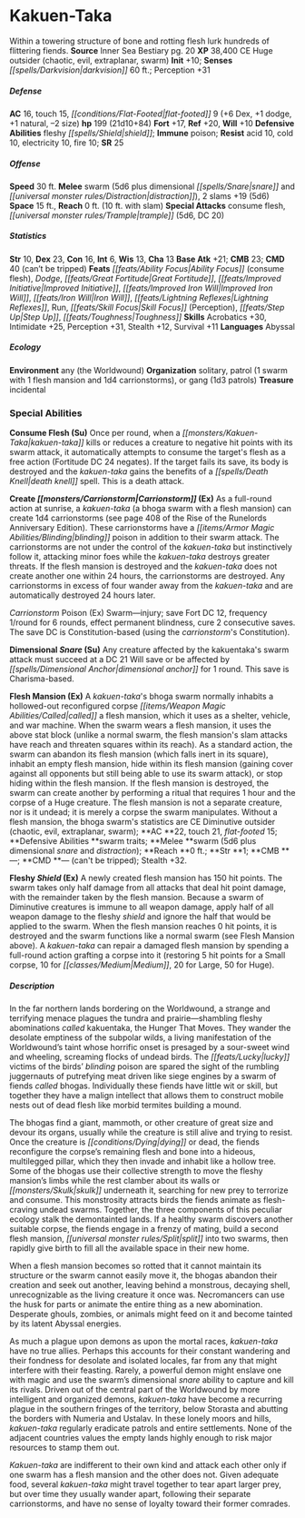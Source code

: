 ﻿---
cssclass: [monsters]
title1: Kakuen-Taka
desc_short: Within a towering structure of bone and rotting flesh lurk hundreds of
  flittering fiends.
title2: Kakuen-Taka
CR: 14
sources:
- name: Inner Sea Bestiary
  page: 20
  link: http://paizo.com/products/btpy8v2x?Pathfinder-Campaign-Setting-Inner-Sea-Bestiary
XP: 38400
alignment: CE
size: Huge
type: outsider
subtypes:
- chaotic
- evil
- extraplanar
- swarm
initiative:
  bonus: 10
senses:
  darkvision: 60
AC:
  AC: 16
  touch: 15
  flat_footed: 9
  components:
    dex: 6
    dodge: 1
    natural: 1
    size: -2
HP:
  HP: 199
  long: 21d10+84
saves:
  fort: 17
  ref: 20
  will: 10
defensive_abilities:
- fleshy shield
immunities:
- poison
resistances:
  acid: 10
  cold: 10
  electricity: 10
  fire: 10
SR: 25
speeds:
  base: 30
attacks:
  melee:
  - - text: swarm (5d6 plus dimensional snare and distraction)
      entries:
      - - damage: 5d6
        - effect: dimensional snare
        - effect: distraction
      attack: swarm
    - text: 2 slams +19 (5d6)
      entries:
      - - damage: 5d6
      count: 2
      attack: slams
      bonus:
      - 19
  special:
  - consume flesh
  - trample (5d6, DC 20)
space: 15
reach: 0
reach_other: 10 ft. with slam
ability_scores:
  STR: 10
  DEX: 23
  CON: 16
  INT: 6
  WIS: 13
  CHA: 13
BAB: 21
CMB: 23
CMD: 40
CMD_other: can't be tripped
feats:
- name: Ability Focus (consume flesh)
- name: Dodge
- name: Great Fortitude
- name: Improved Initiative
- name: Improved Iron Will
- name: Iron Will
- name: Lightning Reflexes
- name: Run
- name: Skill Focus (Perception)
- name: Step Up
- name: Toughness
skills:
  Acrobatics: 30
  Intimidate: 25
  Perception: 31
  Stealth: 12
  Survival: 11
languages:
- Abyssal
ecology:
  environment: any (the Worldwound)
  organization: solitary, patrol (1 swarm with 1 flesh mansion and 1d4 carrionstorms),
    or gang (1d3 patrols)
  treasure_type: incidental
special_abilities:
  Consume Flesh (Su): Once per round, when a kakuen-taka kills or reduces a creature
    to negative hit points with its swarm attack, it automatically attempts to consume
    the target's flesh as a free action (Fortitude DC 24 negates). If the target fails
    its save, its body is destroyed and the kakuen-taka gains the benefits of a death
    knell spell. This is a death attack.
  Create Carrionstorm (Ex): |-
    As a full-round action at sunrise, a kakuen-taka (a bhoga swarm with a flesh mansion) can create 1d4 carrionstorms (see page 408 of the Rise of the Runelords Anniversary Edition). These carrionstorms have a blinding poison in addition to their swarm attack. The carrionstorms are not under the control of the kakuen-taka but instinctively follow it, attacking minor foes while the kakuen-taka destroys greater threats. If the flesh mansion is destroyed and the kakuen-taka does not create another one within 24 hours, the carrionstorms are destroyed. Any carrionstorms in excess of four wander away from the kakuen-taka and are automatically destroyed 24 hours later.

    Carrionstorm Poison (Ex) Swarm-injury; save Fort DC 12, frequency 1/round for 6 rounds, effect permanent blindness, cure 2 consecutive saves. The save DC is Constitution-based (using the carrionstorm's Constitution).
  Dimensional Snare (Su): Any creature affected by the kakuentaka's swarm attack must
    succeed at a DC 21 Will save or be affected by dimensional anchor for 1 round.
    This save is Charisma-based.
  Flesh Mansion (Ex): A kakuen-taka's bhoga swarm normally inhabits a hollowed-out
    reconfigured corpse called a flesh mansion, which it uses as a shelter, vehicle,
    and war machine. When the swarm wears a flesh mansion, it uses the above stat
    block (unlike a normal swarm, the flesh mansion's slam attacks have reach and
    threaten squares within its reach). As a standard action, the swarm can abandon
    its flesh mansion (which falls inert in its square), inhabit an empty flesh mansion,
    hide within its flesh mansion (gaining cover against all opponents but still being
    able to use its swarm attack), or stop hiding within the flesh mansion. If the
    flesh mansion is destroyed, the swarm can create another by performing a ritual
    that requires 1 hour and the corpse of a Huge creature. The flesh mansion is not
    a separate creature, nor is it undead; it is merely a corpse the swarm manipulates.
    Without a flesh mansion, the bhoga swarm's statistics are CE Diminutive outsider
    (chaotic, evil, extraplanar, swarm); AC 22, touch 21, flat-footed 15; Defensive
    Abilities swarm traits; Melee swarm (5d6 plus dimensional snare and distraction);
    Reach 0 ft.; Str 1; CMB -; CMD - (can't be tripped); Stealth +32.
  Fleshy Shield (Ex): A newly created flesh mansion has 150 hit points. The swarm
    takes only half damage from all attacks that deal hit point damage, with the remainder
    taken by the flesh mansion. Because a swarm of Diminutive creatures is immune
    to all weapon damage, apply half of all weapon damage to the fleshy shield and
    ignore the half that would be applied to the swarm. When the flesh mansion reaches
    0 hit points, it is destroyed and the swarm functions like a normal swarm (see
    Flesh Mansion above). A kakuen-taka can repair a damaged flesh mansion by spending
    a full-round action grafting a corpse into it (restoring 5 hit points for a Small
    corpse, 10 for Medium, 20 for Large, 50 for Huge).
desc_long: |-
  In the far northern lands bordering on the Worldwound, a strange and terrifying menace plagues the tundra and prairie-shambling fleshy abominations called kakuentaka, the Hunger That Moves. They wander the desolate emptiness of the subpolar wilds, a living manifestation of the Worldwound's taint whose horrific onset is presaged by a sour-sweet wind and wheeling, screaming flocks of undead birds. The lucky victims of the birds' blinding poison are spared the sight of the rumbling juggernauts of putrefying meat driven like siege engines by a swarm of fiends called bhogas. Individually these fiends have little wit or skill, but together they have a malign intellect that allows them to construct mobile nests out of dead flesh like morbid termites building a mound.

  The bhogas find a giant, mammoth, or other creature of great size and devour its organs, usually while the creature is still alive and trying to resist. Once the creature is dying or dead, the fiends reconfigure the corpse's remaining flesh and bone into a hideous, multilegged pillar, which they then invade and inhabit like a hollow tree. Some of the bhogas use their collective strength to move the fleshy mansion's limbs while the rest clamber about its walls or skulk underneath it, searching for new prey to terrorize and consume. This monstrosity attracts birds the fiends animate as flesh-craving undead swarms. Together, the three components of this peculiar ecology stalk the demontainted lands. If a healthy swarm discovers another suitable corpse, the fiends engage in a frenzy of mating, build a second flesh mansion, split into two swarms, then rapidly give birth to fill all the available space in their new home.

  When a flesh mansion becomes so rotted that it cannot maintain its structure or the swarm cannot easily move it, the bhogas abandon their creation and seek out another, leaving behind a monstrous, decaying shell, unrecognizable as the living creature it once was. Necromancers can use the husk for parts or animate the entire thing as a new abomination. Desperate ghouls, zombies, or animals might feed on it and become tainted by its latent Abyssal energies.

  As much a plague upon demons as upon the mortal races, kakuen-taka have no true allies. Perhaps this accounts for their constant wandering and their fondness for desolate and isolated locales, far from any that might interfere with their feasting. Rarely, a powerful demon might enslave one with magic and use the swarm's dimensional snare ability to capture and kill its rivals. Driven out of the central part of the Worldwound by more intelligent and organized demons, kakuen-taka have become a recurring plague in the southern fringes of the territory, below Storasta and abutting the borders with Numeria and Ustalav. In these lonely moors and hills, kakuen-taka regularly eradicate patrols and entire settlements. None of the adjacent countries values the empty lands highly enough to risk major resources to stamp them out.

  Kakuen-taka are indifferent to their own kind and attack each other only if one swarm has a flesh mansion and the other does not. Given adequate food, several kakuen-taka might travel together to tear apart larger prey, but over time they usually wander apart, following their separate carrionstorms, and have no sense of loyalty toward their former comrades.

---

# Kakuen-Taka
Within a towering structure of bone and rotting flesh lurk hundreds of flittering fiends.
**Source** Inner Sea Bestiary pg. 20
**XP** 38,400
CE Huge outsider (chaotic, evil, extraplanar, swarm)
**Init** +10; **Senses** _[[spells/Darkvision|darkvision]]_ 60 ft.; Perception +31

##### Defense

**AC** 16, touch 15, _[[conditions/Flat-Footed|flat-footed]]_ 9 (+6 Dex, +1 dodge, +1 natural, –2 size)
**hp** 199 (21d10+84)
**Fort** +17, **Ref** +20, **Will** +10
**Defensive Abilities** fleshy _[[spells/Shield|shield]]_; **Immune** poison; **Resist** acid 10, cold 10, electricity 10, fire 10; **SR** 25

##### Offense
**Speed** 30 ft.
**Melee** swarm (5d6 plus dimensional _[[spells/Snare|snare]]_ and _[[universal monster rules/Distraction|distraction]]_), 2 slams +19 (5d6)
**Space** 15 ft., **Reach** 0 ft. (10 ft. with slam)
**Special Attacks** consume flesh, _[[universal monster rules/Trample|trample]]_ (5d6, DC 20)

##### Statistics
**Str** 10, **Dex** 23, **Con** 16, **Int** 6, **Wis** 13, **Cha** 13
**Base Atk** +21; **CMB** 23; **CMD** 40 (can’t be tripped)
**Feats** _[[feats/Ability Focus|Ability Focus]]_ (consume flesh), _Dodge_, _[[feats/Great Fortitude|Great Fortitude]]_, _[[feats/Improved Initiative|Improved Initiative]]_, _[[feats/Improved Iron Will|Improved Iron Will]]_, _[[feats/Iron Will|Iron Will]]_, _[[feats/Lightning Reflexes|Lightning Reflexes]]_, Run, _[[feats/Skill Focus|Skill Focus]]_ (Perception), _[[feats/Step Up|Step Up]]_, _[[feats/Toughness|Toughness]]_
**Skills** Acrobatics +30, Intimidate +25, Perception +31, Stealth +12, Survival +11
**Languages** Abyssal

##### Ecology

**Environment** any (the Worldwound)
**Organization** solitary, patrol (1 swarm with 1 flesh mansion and 1d4 carrionstorms), or gang (1d3 patrols)
**Treasure** incidental

### Special Abilities

**Consume Flesh (Su)** Once per round, when a _[[monsters/Kakuen-Taka|kakuen-taka]]_ kills or reduces a creature to negative hit points with its swarm attack, it automatically attempts to consume the target's flesh as a free action (Fortitude DC 24 negates). If the target fails its save, its body is destroyed and the _kakuen-taka_ gains the benefits of a _[[spells/Death Knell|death knell]]_ spell. This is a death attack.

**Create _[[monsters/Carrionstorm|Carrionstorm]]_ (Ex)** As a full-round action at sunrise, a _kakuen-taka_ (a bhoga swarm with a flesh mansion) can create 1d4 carrionstorms (see page 408 of the Rise of the Runelords Anniversary Edition). These carrionstorms have a _[[items/Armor Magic Abilities/Blinding|blinding]]_ poison in addition to their swarm attack. The carrionstorms are not under the control of the _kakuen-taka_ but instinctively follow it, attacking minor foes while the _kakuen-taka_ destroys greater threats. If the flesh mansion is destroyed and the _kakuen-taka_ does not create another one within 24 hours, the carrionstorms are destroyed. Any carrionstorms in excess of four wander away from the _kakuen-taka_ and are automatically destroyed 24 hours later.

_Carrionstorm_ Poison (Ex) Swarm—injury; save Fort DC 12, frequency 1/round for 6 rounds, effect permanent blindness, cure 2 consecutive saves. The save DC is Constitution-based (using the _carrionstorm_'s Constitution).

**Dimensional _Snare_ (Su)** Any creature affected by the kakuentaka's swarm attack must succeed at a DC 21 Will save or be affected by _[[spells/Dimensional Anchor|dimensional anchor]]_ for 1 round. This save is Charisma-based.

**Flesh Mansion (Ex)** A _kakuen-taka_'s bhoga swarm normally inhabits a hollowed-out reconfigured corpse _[[items/Weapon Magic Abilities/Called|called]]_ a flesh mansion, which it uses as a shelter, vehicle, and war machine. When the swarm wears a flesh mansion, it uses the above stat block (unlike a normal swarm, the flesh mansion's slam attacks have reach and threaten squares within its reach). As a standard action, the swarm can abandon its flesh mansion (which falls inert in its square), inhabit an empty flesh mansion, hide within its flesh mansion (gaining cover against all opponents but still being able to use its swarm attack), or stop hiding within the flesh mansion. If the flesh mansion is destroyed, the swarm can create another by performing a ritual that requires 1 hour and the corpse of a Huge creature. The flesh mansion is not a separate creature, nor is it undead; it is merely a corpse the swarm manipulates. Without a flesh mansion, the bhoga swarm's statistics are CE Diminutive outsider (chaotic, evil, extraplanar, swarm); **AC **22, touch 21, _flat-footed_ 15; **Defensive Abilities **swarm traits; **Melee **swarm (5d6 plus dimensional _snare_ and _distraction_); **Reach **0 ft.; **Str **1; **CMB **—; **CMD **— (can't be tripped); Stealth +32.

**Fleshy _Shield_ (Ex)** A newly created flesh mansion has 150 hit points. The swarm takes only half damage from all attacks that deal hit point damage, with the remainder taken by the flesh mansion. Because a swarm of Diminutive creatures is immune to all weapon damage, apply half of all weapon damage to the fleshy _shield_ and ignore the half that would be applied to the swarm. When the flesh mansion reaches 0 hit points, it is destroyed and the swarm functions like a normal swarm (see Flesh Mansion above). A _kakuen-taka_ can repair a damaged flesh mansion by spending a full-round action grafting a corpse into it (restoring 5 hit points for a Small corpse, 10 for _[[classes/Medium|Medium]]_, 20 for Large, 50 for Huge).

##### Description

In the far northern lands bordering on the Worldwound, a strange and terrifying menace plagues the tundra and prairie—shambling fleshy abominations _called_ kakuentaka, the Hunger That Moves. They wander the desolate emptiness of the subpolar wilds, a living manifestation of the Worldwound’s taint whose horrific onset is presaged by a sour-sweet wind and wheeling, screaming flocks of undead birds. The _[[feats/Lucky|lucky]]_ victims of the birds’ _blinding_ poison are spared the sight of the rumbling juggernauts of putrefying meat driven like siege engines by a swarm of fiends _called_ bhogas. Individually these fiends have little wit or skill, but together they have a malign intellect that allows them to construct mobile nests out of dead flesh like morbid termites building a mound.

The bhogas find a giant, mammoth, or other creature of great size and devour its organs, usually while the creature is still alive and trying to resist. Once the creature is _[[conditions/Dying|dying]]_ or dead, the fiends reconfigure the corpse’s remaining flesh and bone into a hideous, multilegged pillar, which they then invade and inhabit like a hollow tree. Some of the bhogas use their collective strength to move the fleshy mansion’s limbs while the rest clamber about its walls or _[[monsters/Skulk|skulk]]_ underneath it, searching for new prey to terrorize and consume. This monstrosity attracts birds the fiends animate as flesh-craving undead swarms. Together, the three components of this peculiar ecology stalk the demontainted lands. If a healthy swarm discovers another suitable corpse, the fiends engage in a frenzy of mating, build a second flesh mansion, _[[universal monster rules/Split|split]]_ into two swarms, then rapidly give birth to fill all the available space in their new home.

When a flesh mansion becomes so rotted that it cannot maintain its structure or the swarm cannot easily move it, the bhogas abandon their creation and seek out another, leaving behind a monstrous, decaying shell, unrecognizable as the living creature it once was. Necromancers can use the husk for parts or animate the entire thing as a new abomination. Desperate ghouls, zombies, or animals might feed on it and become tainted by its latent Abyssal energies.

As much a plague upon demons as upon the mortal races, _kakuen-taka_ have no true allies. Perhaps this accounts for their constant wandering and their fondness for desolate and isolated locales, far from any that might interfere with their feasting. Rarely, a powerful demon might enslave one with magic and use the swarm’s dimensional _snare_ ability to capture and kill its rivals. Driven out of the central part of the Worldwound by more intelligent and organized demons, _kakuen-taka_ have become a recurring plague in the southern fringes of the territory, below Storasta and abutting the borders with Numeria and Ustalav. In these lonely moors and hills, _kakuen-taka_ regularly eradicate patrols and entire settlements. None of the adjacent countries values the empty lands highly enough to risk major resources to stamp them out.

_Kakuen-taka_ are indifferent to their own kind and attack each other only if one swarm has a flesh mansion and the other does not. Given adequate food, several _kakuen-taka_ might travel together to tear apart larger prey, but over time they usually wander apart, following their separate carrionstorms, and have no sense of loyalty toward their former comrades.